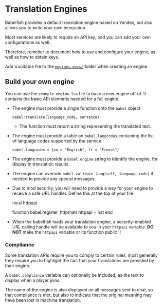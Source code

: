 # Translation Engines

Babelfish provides a default translation engine based on Yandex, but also allows you to write your own integration.

Most services are likely to require an API key, and you can add your own configurations as well.

Therefore, remeber to document how to use and configure your engine, as well as how to obtain keys.

Add a suitable file to the [`engines-docs/`](engines-docs/) folder when creating an engine.

## Build your own engine

You can use the `example_engine.lua` file to base a new engine off of. It contains the basic API elements needed for a full engine.

* The engine must provide a single function onto the `babel` object

	`babel:translate(language_code, sentence)`

	* The function must return a string representing the translated text.

* The engine must provide a table on `babel.langcodes` containing the list of language codes supported by the service.

	`babel.langcodes = {en = "English", fr = "French"}`

* The engine must provide a `babel.engine` string to identify the engine, for display in translation results.

* The engine can override `babel.validate_lang(self, language_code)` if needed to provide any special messages.

* Due to mod security, you will need to provide a way for your engine to receive a safe URL handler. Define this at the top of your file

	local httpapi

	function babel.register_http(hat)
		httpapi = hat
	end

* When the babelfish loads your translation engine, a security-enabled URL calling handle will be available to you in your `httpapi` variable. **DO NOT** make the `httpapi` variable or its function public !!

### Compliance

Some translation APIs require you to comply to certain rules; most generally they require you to highlight the fact that your translations are provided by their engine.

A `babel.compliance` variable can optionally be included, as the text to display when a player joins.

The name of the engine is also displayed on all messages sent to chat, so that compliance is met, but also to indicate that the original meaning may have been lost in machine translation.

